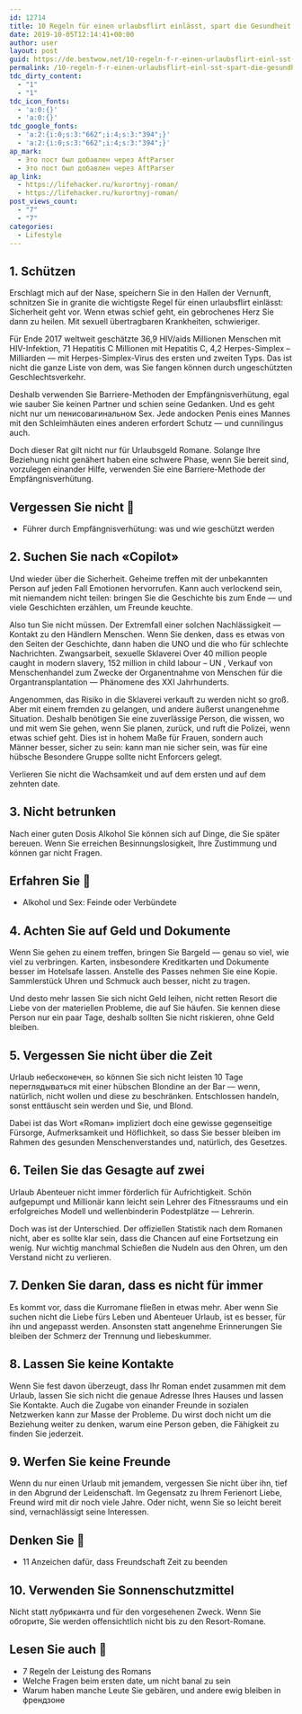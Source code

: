 ```yaml
---
id: 12714
title: 10 Regeln für einen urlaubsflirt einlässt, spart die Gesundheit, Zeit und Geld
date: 2019-10-05T12:14:41+00:00
author: user
layout: post
guid: https://de.bestwow.net/10-regeln-f-r-einen-urlaubsflirt-einl-sst-spart-die-gesundheit-zeit-und-geld/
permalink: /10-regeln-f-r-einen-urlaubsflirt-einl-sst-spart-die-gesundheit-zeit-und-geld/
tdc_dirty_content:
  - "1"
  - "1"
tdc_icon_fonts:
  - 'a:0:{}'
  - 'a:0:{}'
tdc_google_fonts:
  - 'a:2:{i:0;s:3:"662";i:4;s:3:"394";}'
  - 'a:2:{i:0;s:3:"662";i:4;s:3:"394";}'
ap_mark:
  - Это пост был добавлен через AftParser
  - Это пост был добавлен через AftParser
ap_link:
  - https://lifehacker.ru/kurortnyj-roman/
  - https://lifehacker.ru/kurortnyj-roman/
post_views_count:
  - "7"
  - "7"
categories:
  - Lifestyle
---
```

## 1. Schützen

Erschlagt mich auf der Nase, speichern Sie in den Hallen der Vernunft, schnitzen Sie in granite die wichtigste Regel für einen urlaubsflirt einlässt: Sicherheit geht vor. Wenn etwas schief geht, ein gebrochenes Herz Sie dann zu heilen. Mit sexuell übertragbaren Krankheiten, schwieriger.

Für Ende 2017 weltweit geschätzte 36,9 <span><span> HIV/aids </span> </span> Millionen Menschen mit HIV-Infektion, 71 <span><span> Hepatitis C </span> </span> Millionen mit Hepatitis C, 4,2 <span><span> Herpes-Simplex &#8211; </span> </span> Milliarden — mit Herpes-Simplex-Virus des ersten und zweiten Typs. Das ist nicht die ganze Liste von dem, was Sie fangen können durch ungeschützten Geschlechtsverkehr.

Deshalb verwenden Sie Barriere-Methoden der Empfängnisverhütung, egal wie sauber Sie keinen Partner und schien seine Gedanken. Und es geht nicht nur um пенисовагинальном Sex. Jede andocken Penis eines Mannes mit den Schleimhäuten eines anderen erfordert Schutz — und cunnilingus auch.

Doch dieser Rat gilt nicht nur für Urlaubsgeld Romane. Solange Ihre Beziehung nicht genähert haben eine schwere Phase, wenn Sie bereit sind, vorzulegen einander Hilfe, verwenden Sie eine Barriere-Methode der Empfängnisverhütung.

<div>
  <h2 class="read-also__title">
    <span>Vergessen Sie nicht</span> <span>🍆 </span>
  </h2>
  
  <ul class="read-also__list">
    <li>
      Führer durch Empfängnisverhütung: was und wie geschützt werden
    </li>
  </ul>
</div>

## 2. Suchen Sie nach «Copilot»

Und wieder über die Sicherheit. Geheime treffen mit der unbekannten Person auf jeden Fall Emotionen hervorrufen. Kann auch verlockend sein, mit niemandem nicht teilen: bringen Sie die Geschichte bis zum Ende — und viele Geschichten erzählen, um Freunde keuchte.

Also tun Sie nicht müssen. Der Extremfall einer solchen Nachlässigkeit — Kontakt zu den Händlern Menschen. Wenn Sie denken, dass es etwas von den Seiten der Geschichte, dann haben die UNO und die who für schlechte Nachrichten. Zwangsarbeit, sexuelle Sklaverei <span><span> Over 40 million people caught in modern slavery, 152 million in child labour – UN </span> </span>, Verkauf von <span><span> Menschenhandel zum Zwecke der Organentnahme von </span> </span> Menschen für die Organtransplantation — Phänomene des XXI Jahrhunderts.

Angenommen, das Risiko in die Sklaverei verkauft zu werden nicht so groß. Aber mit einem fremden zu gelangen, und andere äußerst unangenehme Situation. Deshalb benötigen Sie eine zuverlässige Person, die wissen, wo und mit wem Sie gehen, wenn Sie planen, zurück, und ruft die Polizei, wenn etwas schief geht. Dies ist in hohem Maße für Frauen, sondern auch Männer besser, sicher zu sein: kann man nie sicher sein, was für eine hübsche Besondere Gruppe sollte nicht Enforcers gelegt.

Verlieren Sie nicht die Wachsamkeit und auf dem ersten und auf dem zehnten date.

## 3. Nicht betrunken

Nach einer guten Dosis Alkohol Sie können sich auf Dinge, die Sie später bereuen. Wenn Sie erreichen Besinnungslosigkeit, Ihre Zustimmung und können gar nicht Fragen.

<div>
  <h2 class="read-also__title">
    <span>Erfahren Sie</span> <span>🍷 </span>
  </h2>
  
  <ul class="read-also__list">
    <li>
      Alkohol und Sex: Feinde oder Verbündete
    </li>
  </ul>
</div>

## 4. Achten Sie auf Geld und Dokumente

Wenn Sie gehen zu einem treffen, bringen Sie Bargeld — genau so viel, wie viel zu verbringen. Karten, insbesondere Kreditkarten und Dokumente besser im Hotelsafe lassen. Anstelle des Passes nehmen Sie eine Kopie. Sammlerstück Uhren und Schmuck auch besser, nicht zu tragen.

Und desto mehr lassen Sie sich nicht Geld leihen, nicht retten Resort die Liebe von der materiellen Probleme, die auf Sie häufen. Sie kennen diese Person nur ein paar Tage, deshalb sollten Sie nicht riskieren, ohne Geld bleiben.

## 5. Vergessen Sie nicht über die Zeit

Urlaub небесконечен, so können Sie sich nicht leisten 10 Tage переглядываться mit einer hübschen Blondine an der Bar — wenn, natürlich, nicht wollen und diese zu beschränken. Entschlossen handeln, sonst enttäuscht sein werden und Sie, und Blond.

Dabei ist das Wort «Roman» impliziert doch eine gewisse gegenseitige Fürsorge, Aufmerksamkeit und Höflichkeit, so dass Sie besser bleiben im Rahmen des gesunden Menschenverstandes und, natürlich, des Gesetzes.

## 6. Teilen Sie das Gesagte auf zwei

Urlaub Abenteuer nicht immer förderlich für Aufrichtigkeit. Schön aufgepumpt und Millionär kann leicht sein Lehrer des Fitnessraums und ein erfolgreiches Modell und wellenbinderin Podestplätze — Lehrerin.

Doch was ist der Unterschied. Der offiziellen Statistik nach dem Romanen nicht, aber es sollte klar sein, dass die Chancen auf eine Fortsetzung ein wenig. Nur wichtig manchmal Schießen die Nudeln aus den Ohren, um den Verstand nicht zu verlieren.

## 7. Denken Sie daran, dass es nicht für immer

Es kommt vor, dass die Kurromane fließen in etwas mehr. Aber wenn Sie suchen nicht die Liebe fürs Leben und Abenteuer Urlaub, ist es besser, für ihn und angepasst werden. Ansonsten statt angenehme Erinnerungen Sie bleiben der Schmerz der Trennung und liebeskummer.

## 8. Lassen Sie keine Kontakte

Wenn Sie fest davon überzeugt, dass Ihr Roman endet zusammen mit dem Urlaub, lassen Sie sich nicht die genaue Adresse Ihres Hauses und lassen Sie Kontakte. Auch die Zugabe von einander Freunde in sozialen Netzwerken kann zur Masse der Probleme. Du wirst doch nicht um die Beziehung weiter zu denken, warum eine Person geben, die Fähigkeit zu finden Sie jederzeit.

## 9. Werfen Sie keine Freunde

Wenn du nur einen Urlaub mit jemandem, vergessen Sie nicht über ihn, tief in den Abgrund der Leidenschaft. Im Gegensatz zu Ihrem Ferienort Liebe, Freund wird mit dir noch viele Jahre. Oder nicht, wenn Sie so leicht bereit sind, vernachlässigt seine Interessen.

<div>
  <h2 class="read-also__title">
    <span>Denken Sie</span> <span>🤝 </span>
  </h2>
  
  <ul class="read-also__list">
    <li>
      11 Anzeichen dafür, dass Freundschaft Zeit zu beenden
    </li>
  </ul>
</div>

## 10. Verwenden Sie Sonnenschutzmittel

Nicht statt лубриканта und für den vorgesehenen Zweck. Wenn Sie обгорите, Sie werden offensichtlich nicht bis zu den Resort-Romane.

<div>
  <h2 class="read-also__title">
    <span>Lesen Sie auch</span> <span>💖 </span>
  </h2>
  
  <ul class="read-also__list">
    <li>
      7 Regeln der Leistung des Romans
    </li>
    <li>
      Welche Fragen beim ersten date, um nicht banal zu sein
    </li>
    <li>
      Warum haben manche Leute Sie gebären, und andere ewig bleiben in френдзоне
    </li>
  </ul>
</div>